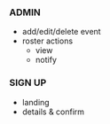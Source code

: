 ### ADMIN
  * add/edit/delete event
  * roster actions
    * view
    * notify

### SIGN UP
* landing
* details & confirm